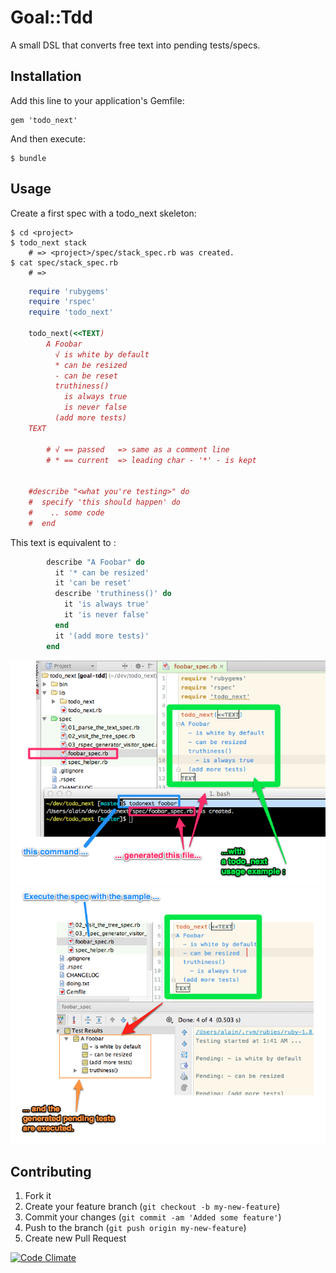 # Goal::Tdd

A small DSL that converts free text into pending tests/specs.

## Installation

Add this line to your application's Gemfile:

    gem 'todo_next'

And then execute:

    $ bundle

## Usage

Create a first spec with a todo_next skeleton:

```shell
$ cd <project>
$ todo_next stack
    # => <project>/spec/stack_spec.rb was created.
$ cat spec/stack_spec.rb
    # =>
```
```ruby
    require 'rubygems'
    require 'rspec'
    require 'todo_next'

    todo_next(<<TEXT)
		A Foobar
		  √ is white by default
		  * can be resized
		  - can be reset
		  truthiness()
		    is always true
		    is never false
		  (add more tests)
    TEXT

		# √ == passed   => same as a comment line
		# * == current  => leading char - '*' - is kept


    #describe "<what you're testing>" do
    #  specify 'this should happen' do
    #    .. some code
    #  end
```
This text is equivalent to :

```ruby
		describe "A Foobar" do
		  it '* can be resized'
		  it 'can be reset'
		  describe 'truthiness()' do
		    it 'is always true'
		    it 'is never false'
		  end
		  it '(add more tests)'
		end
```

![screenshot1](https://github.com/alainravet/todo_next/raw/master/doc/screenshot_1.png)
![screenshot1](https://github.com/alainravet/todo_next/raw/master/doc/screenshot_2.png)

## Contributing

1. Fork it
2. Create your feature branch (`git checkout -b my-new-feature`)
3. Commit your changes (`git commit -am 'Added some feature'`)
4. Push to the branch (`git push origin my-new-feature`)
5. Create new Pull Request

[![Code Climate](https://codeclimate.com/badge.png)](https://codeclimate.com/github/alainravet/todo_next)
